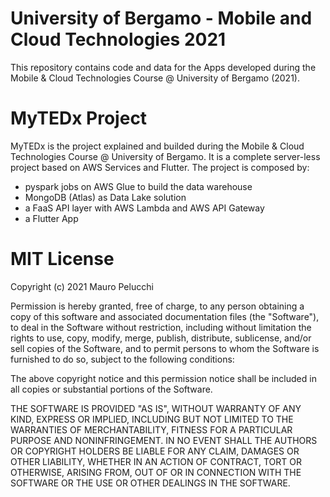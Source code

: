 # University of Bergamo - Mobile and Cloud Technologies 2021

This repository contains code and data for the Apps developed during the Mobile & Cloud Technologies Course @ University of Bergamo (2021).

# MyTEDx Project

MyTEDx is the project explained and builded during the Mobile & Cloud Technologies Course @ University of Bergamo.
It is a complete server-less project based on AWS Services and Flutter.
The project is composed by:
- pyspark jobs on AWS Glue to build the data warehouse
- MongoDB (Atlas) as Data Lake solution
- a FaaS API layer with AWS Lambda and AWS API Gateway
- a Flutter App


# MIT License

Copyright (c) 2021 Mauro Pelucchi

Permission is hereby granted, free of charge, to any person obtaining a copy of this software and associated documentation files (the "Software"), to deal in the Software without restriction, including without limitation the rights to use, copy, modify, merge, publish, distribute, sublicense, and/or sell copies of the Software, and to permit persons to whom the Software is furnished to do so, subject to the following conditions:

The above copyright notice and this permission notice shall be included in all copies or substantial portions of the Software.

THE SOFTWARE IS PROVIDED "AS IS", WITHOUT WARRANTY OF ANY KIND, EXPRESS OR IMPLIED, INCLUDING BUT NOT LIMITED TO THE WARRANTIES OF MERCHANTABILITY, FITNESS FOR A PARTICULAR PURPOSE AND NONINFRINGEMENT. IN NO EVENT SHALL THE AUTHORS OR COPYRIGHT HOLDERS BE LIABLE FOR ANY CLAIM, DAMAGES OR OTHER LIABILITY, WHETHER IN AN ACTION OF CONTRACT, TORT OR OTHERWISE, ARISING FROM, OUT OF OR IN CONNECTION WITH THE SOFTWARE OR THE USE OR OTHER DEALINGS IN THE SOFTWARE.

